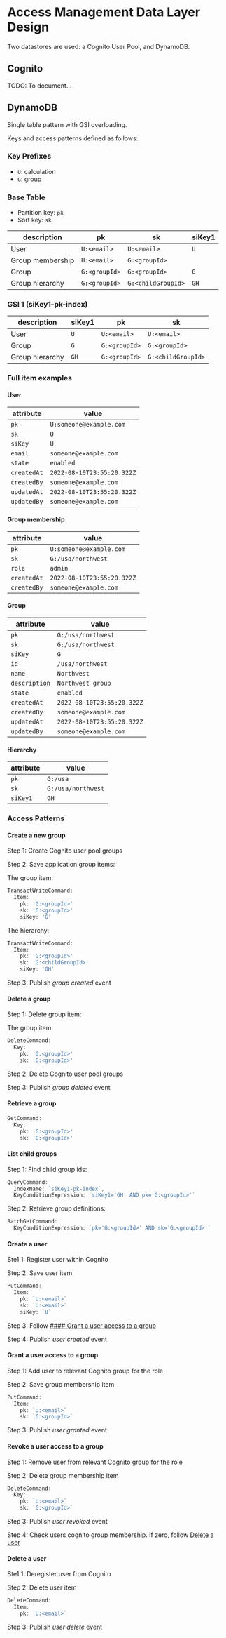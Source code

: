 # Access Management Data Layer Design

Two datastores are used: a Cognito User Pool, and DynamoDB.

## Cognito

TODO: To document...

## DynamoDB

Single table pattern with GSI overloading.

Keys and access patterns defined as follows:

### Key Prefixes

- `U`: calculation
- `G`: group

### Base Table

- Partition key: `pk`
- Sort key: `sk`

description      | pk            | sk                 | siKey1
-----------------|---------------|--------------------|-------
User             | `U:<email>`   | `U:<email>`        | `U`
Group membership | `U:<email>`   | `G:<groupId>`      |
Group            | `G:<groupId>` | `G:<groupId>`      | `G`
Group hierarchy  | `G:<groupId>` | `G:<childGroupId>` | `GH`

### GSI 1 (siKey1-pk-index)

description     | siKey1 | pk            | sk
----------------|--------|---------------|-------------------
User            | `U`    | `U:<email>`   | `U:<email>`
Group           | `G`    | `G:<groupId>` | `G:<groupId>`
Group hierarchy | `GH`   | `G:<groupId>` | `G:<childGroupId>`

### Full item examples

#### User

attribute   | value
------------|---------------------------
`pk`        | `U:someone@example.com`
`sk`        | `U`
`siKey`     | `U`
`email`     | `someone@example.com`
`state`     | `enabled`
`createdAt` | `2022-08-10T23:55:20.322Z`
`createdBy` | `someone@example.com`
`updatedAt` | `2022-08-10T23:55:20.322Z`
`updatedBy` | `someone@example.com`

#### Group membership

attribute   | value
------------|---------------------------
`pk`        | `U:someone@example.com`
`sk`        | `G:/usa/northwest`
`role`      | `admin`
`createdAt` | `2022-08-10T23:55:20.322Z`
`createdBy` | `someone@example.com`

#### Group

attribute     | value
--------------|---------------------------
`pk`          | `G:/usa/northwest`
`sk`          | `G:/usa/northwest`
`siKey`       | `G`
`id`          | `/usa/northwest`
`name`        | `Northwest`
`description` | `Northwest group`
`state`       | `enabled`
`createdAt`   | `2022-08-10T23:55:20.322Z`
`createdBy`   | `someone@example.com`
`updatedAt`   | `2022-08-10T23:55:20.322Z`
`updatedBy`   | `someone@example.com`

#### Hierarchy

attribute | value
----------|-------------------
`pk`      | `G:/usa`
`sk`      | `G:/usa/northwest`
`siKey1`  | `GH`

### Access Patterns

#### Create a new group

Step 1: Create Cognito user pool groups

Step 2: Save application group items:

The group item:

```typescript
TransactWriteCommand:
  Item:
    pk: 'G:<groupId>'
    sk: 'G:<groupId>'
    siKey: 'G'
```

The hierarchy:

```typescript
TransactWriteCommand:
  Item:
    pk: 'G:<groupId>'
    sk: 'G:<childGroupId>'
    siKey: 'GH'
```

Step 3: Publish _group created_ event

#### Delete a group

Step 1: Delete group item:

The group item:

```typescript
DeleteCommand:
  Key:
    pk: 'G:<groupId>'
    sk: 'G:<groupId>'
```

Step 2: Delete Cognito user pool groups

Step 3: Publish _group deleted_ event

#### Retrieve a group

```typescript
GetCommand:
  Key:
    pk: 'G:<groupId>'
	sk: 'G:<groupId>'
```

#### List child groups

Step 1: Find child group ids:

```typescript
QueryCommand:
  IndexName: `siKey1-pk-index`,
  KeyConditionExpression: `siKey1='GH' AND pk='G:<groupId>'`
```

Step 2: Retrieve group definitions:

```typescript
BatchGetCommand:
  KeyConditionExpression: `pk='G:<groupId>' AND sk='G:<groupId>'`
```


#### Create a user

Ste1 1: Register user within Cognito

Step 2: Save user item

```typescript
PutCommand:
  Item:
    pk: `U:<email>`
    sk: `U:<email>`
    siKey: `U`
```

Step 3: Follow [#### Grant a user access to a group](#grant-a-user-access-to-a-group)

Step 4: Publish _user created_ event

#### Grant a user access to a group

Step 1: Add user to relevant Cognito group for the role

Step 2: Save group membership item

```typescript
PutCommand:
  Item:
    pk: `U:<email>`
    sk: `G:<groupId>`
```

Step 3: Publish _user granted_ event

#### Revoke a user access to a group

Step 1: Remove user from relevant Cognito group for the role

Step 2: Delete group membership item

```typescript
DeleteCommand:
  Key:
    pk: `U:<email>`
    sk: `G:<groupId>`
```

Step 3: Publish _user revoked_ event

Step 4: Check users cognito group membership. If zero, follow [Delete a user](#delete-a-user)

#### Delete a user

Ste1 1: Deregister user from Cognito

Step 2: Delete user item

```typescript
DeleteCommand:
  Item:
    pk: `U:<email>`
```

Step 3: Publish _user delete_ event

